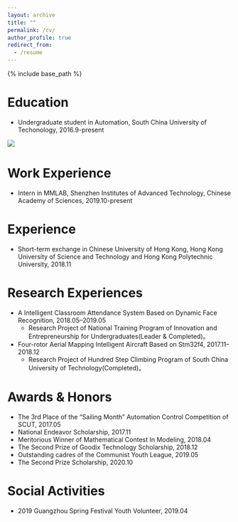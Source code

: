 ```yaml
---
layout: archive
title: ""
permalink: /cv/
author_profile: true
redirect_from:
  - /resume
---
```


{% include base_path %}

Education 
======
* Undergraduate student in Automation, South China University of Techonology, 2016.9-present

![](https://github.com/Qingcsai/Qingcsai.github.io/tree/master/images/scut_logo30.png)

[//]:  <img src='https://github.com/Qingcsai/Qingcsai.github.io/raw/master/images/siat_logo.png' align=right width=70 height=70/>

Work Experience
=====
* Intern in MMLAB, Shenzhen Institutes of Advanced Technology, Chinese Academy of Sciences, 2019.10-present

Experience
=====
* Short-term exchange in Chinese University of Hong Kong, Hong Kong University of Science and Technology and Hong Kong Polytechnic University, 2018.11

Research Experiences
======
* A Intelligent Classroom Attendance System Based on Dynamic Face Recognition, 2018.05–2019.05
  * Research Project of National Training Program of Innovation and Entrepreneurship for Undergraduates(Leader & Completed)。 
* Four-rotor Aerial Mapping Intelligent Aircraft Based on Stm32f4, 2017.11–2018.12
  * Research Project of Hundred Step Climbing Program of South China University of Technology(Completed)。 

Awards & Honors
======
* The 3rd Place of the “Sailing Month” Automation Control Competition of SCUT, 2017.05
* National Endeavor Scholarship, 2017.11
* Meritorious Winner of Mathematical Contest In Modeling, 2018.04
* The Second Prize of Goodix Technology Scholarship, 2018.12
* Outstanding cadres of the Communist Youth League, 2019.05
* The Second Prize Scholarship, 2020.10

Social Activities
======
* 2019 Guangzhou Spring Festival Youth Volunteer, 2019.04
